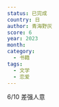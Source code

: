 ```yaml
---
status: 已完成
country: 日
author: 青海野灰
score: 6
year: 2023
month:
category:
  - 书籍
tags:
  - 文学
  - 恋爱
---
```

6/10 差强人意

